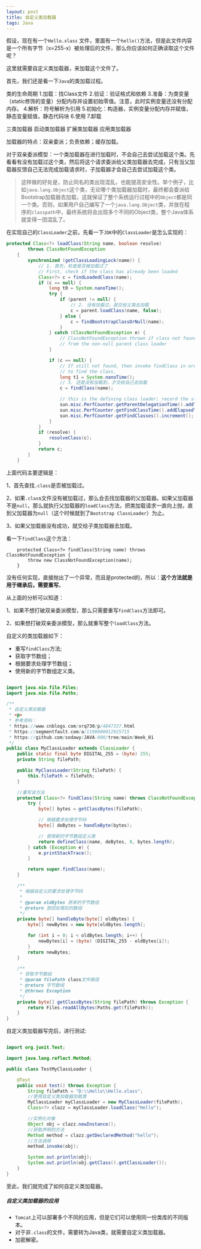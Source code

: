 ```yaml
---
layout: post
title: 自定义类加载器
tags: Java
---
```

假设，现在有一个`Hello.xlass` 文件，里面有一个`hello()`方法，但是此文件内容是一个所有字节（x=255-x）被处理后的文件，那么你应该如何正确读取这个文件呢？

这里就需要自定义类加载器，来加载这个文件了。

首先，我们还是看一下`Java`的类加载过程。

类的生命周期
	1.加载：找Class文件
	2.验证：验证格式和依赖
	3.准备：为类变量（static修饰的变量）分配内存并设置初始零值。注意，此时实例变量还没有分配内存。
	4.解析：符号解析为引用
	5.初始化：构造器，实例变量分配内存并赋值，静态变量赋值，静态代码块
	6.使用
	7.卸载

三类加载器
	启动类加载器
	扩展类加载器
	应用类加载器

加载器的特点：双亲委派；负责依赖；缓存加载。

对于双亲委派模型：一个类加载器在进行加载时，不会自己去尝试加载这个类。先看看有没有加载过这个类，然后将这个请求委派给父类加载器去完成，只有当父加载器反馈自己无法完成加载请求时，子加载器才会自己去尝试加载这个类。

> 这样做的好处是，防止同名的类出现混乱，也能提高安全性。举个例子，比如`java.lang.Object`这个类，无论哪个类加载器加载时，最终都会委派给Bootstrap加载器去加载，这就保证了整个系统运行过程中的`Object`都是同一个类。否则，如果用户自己编写了一个`java.lang.Object`类，并放在程序的`classpath`中，最终系统将会出现多个不同的Object类，整个Java体系就变得一团混乱了。

在实现自己的`ClassLoader`之前，先看一下`JDK`中的`ClassLoader`是怎么实现的：

```java
protected Class<?> loadClass(String name, boolean resolve)
        throws ClassNotFoundException
    {
        synchronized (getClassLoadingLock(name)) {
            // 1. 首先，检查是否被加载过了
            // First, check if the class has already been loaded
            Class<?> c = findLoadedClass(name);
            if (c == null) {
                long t0 = System.nanoTime();
                try {
                    if (parent != null) {
                        // 2. 没有加载过，就交给父类去加载
                        c = parent.loadClass(name, false);
                    } else {
                        c = findBootstrapClassOrNull(name);
                    }
                } catch (ClassNotFoundException e) {
                    // ClassNotFoundException thrown if class not found
                    // from the non-null parent class loader
                }

                if (c == null) {
                    // If still not found, then invoke findClass in order
                    // to find the class.
                    long t1 = System.nanoTime();
                    // 3. 还是没有加载到，才交给自己去加载
                    c = findClass(name);

                    // this is the defining class loader; record the stats
                    sun.misc.PerfCounter.getParentDelegationTime().addTime(t1 - t0);
                    sun.misc.PerfCounter.getFindClassTime().addElapsedTimeFrom(t1);
                    sun.misc.PerfCounter.getFindClasses().increment();
                }
            }
            if (resolve) {
                resolveClass(c);
            }
            return c;
        }
    }

```



上面代码主要逻辑是：

1、首先查找`.class`是否被加载过。

2、如果`.clas`s文件没有被加载过，那么会去找加载器的父加载器。如果父加载器不是`null`，那么就执行父加载器的`loadClass`方法，把类加载请求一直向上抛，直到父加载器为`null`（这个时候就到了`Bootstrap ClassLoader`）为止。

3、如果父加载器没有成功，就交给子类加载器去加载。



看一下`findClass`这个方法：

```
    protected Class<?> findClass(String name) throws ClassNotFoundException {
        throw new ClassNotFoundException(name);
    }
```



没有任何实现，直接抛出了一个异常，而且是protected的，所以：**这个方法就是用于继承后，需要重写**。

从上面的分析可以知道：

1、如果不想打破双亲委派模型，那么只需要重写`findClass`方法即可。

2、如果想打破双亲委派模型，那么就重写整个`loadClass`方法。



自定义的类加载器如下：

- 重写`findClass`方法;
- 获取字节数组；
- 根据要求处理字节数组；
- 使用新的字节数组定义类。

```java

import java.nio.file.Files;
import java.nio.file.Paths;

/**
 * 自定义类加载器
 * <p>
 * 参考资料：
 * https://www.cnblogs.com/xrq730/p/4847337.html
 * https://segmentfault.com/a/1190000012925715
 * https://github.com/sodawy/JAVA-000/tree/main/Week_01
 */
public class MyClassLoader extends ClassLoader {
    public static final byte DIGITAL_255 = (byte) 255;
    private String filePath;

    public MyClassLoader(String filePath) {
        this.filePath = filePath;
    }

    //重写该方法
    protected Class<?> findClass(String name) throws ClassNotFoundException {
        try {
            byte[] bytes = getClassBytes(filePath);

            // 根据要求处理字节码
            byte[] deBytes = handleByte(bytes);

            // 使用新的字节数组定义类
            return defineClass(name, deBytes, 0, bytes.length);
        } catch (Exception e) {
            e.printStackTrace();
        }

        return super.findClass(name);
    }

    /**
     * 根据自定义的要求处理字节码
     *
     * @param oldBytes 原来的字节数组
     * @return 放回处理后的数组
     */
    private byte[] handleByte(byte[] oldBytes) {
        byte[] newBytes = new byte[oldBytes.length];

        for (int i = 0; i < oldBytes.length; i++) {
            newBytes[i] = (byte) (DIGITAL_255 - oldBytes[i]);
        }
        return newBytes;
    }

    /**
     * 获取字节数组
     * @param filePath class文件路径
     * @return 字节数组
     * @throws Exception
     */
    private byte[] getClassBytes(String filePath) throws Exception {
        return Files.readAllBytes(Paths.get(filePath));
    }
}
```



自定义类加载器写完后，进行测试:

```java

import org.junit.Test;

import java.lang.reflect.Method;

public class TestMyClassLoader {

    @Test
    public void test() throws Exception {
        String filePath = "D:\\Hello\\Hello.xlass";
        //使用自定义类加载器加载类
        MyClassLoader myClassLoader = new MyClassLoader(filePath);
        Class<?> clazz = myClassLoader.loadClass("Hello");

        //实例化对象
        Object obj = clazz.newInstance();
        //获取声明的方法
        Method method = clazz.getDeclaredMethod("hello");
        //方法调用
        method.invoke(obj);

        System.out.println(obj);
        System.out.println(obj.getClass().getClassLoader());
    }
}
```



至此，我们就完成了如何自定义类加载器。

##### 自定义类加载器的应用

- `Tomcat`上可以部署多个不同的应用，但是它们可以使用同一份类库的不同版本。
- 对于非`.class`的文件，需要转为Java类，就需要自定义类加载器。
- 加密解密。